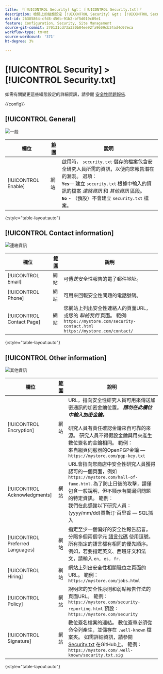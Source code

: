 ```yaml
---
title: 『[!UICONTROL Security] &gt； [!UICONTROL Security.txt]『
description: 檢閱上的組態設定 [!UICONTROL Security] &gt； [!UICONTROL Security.txt] 商務管理員頁面。
exl-id: 26385864-cfd8-456b-91b2-bf5d019c09e1
feature: Configuration, Security, Site Management
source-git-commit: 370131cd73a320b04ee92fa9609cb24ad4c07eca
workflow-type: tm+mt
source-wordcount: '371'
ht-degree: 3%

---
```


# [!UICONTROL Security] > [!UICONTROL Security.txt]

如需有關變更這些組態設定的詳細資訊，請參閱 [安全性問題報告](../../systems/security-issue-reporting.md).

{{config}}

## [!UICONTROL General]

![一般](./assets/txt-general.png)<!-- zoom -->

| 欄位 | [範圍](../../getting-started/websites-stores-views.md#scope-settings) | 說明 |
|--- |--- |--- |
| [!UICONTROL Enable] | 網站 | 啟用時， `security.txt` 儲存的檔案包含安全研究人員所需的資訊，以便向您報告潛在的漏洞。 選項：<br />**`Yes`**— 建立 `security.txt` 根據中輸入的資訊的檔案 _連絡資訊_ 和 _其他資訊_ 區段。<br />**`No`** - （預設）不會建立 `security.txt` 檔案。 |

{:style=&quot;table-layout:auto&quot;}

## [!UICONTROL Contact information]

![連絡資訊](./assets/txt-contact-info.png)<!-- zoom -->

| 欄位 | [範圍](../../getting-started/websites-stores-views.md#scope-settings) | 說明 |
|--- |--- |--- |
| [!UICONTROL Email] | 網站 | 可傳送安全性報告的電子郵件地址。 |
| [!UICONTROL Phone] | 網站 | 可用來回報安全性問題的電話號碼。 |
| [!UICONTROL Contact Page] | 網站 | 您網站上列出安全性連絡人的頁面URL，或您的 _聯絡我們_ 頁面。 範例: <br/>`https://mystore.com/security-contact.html`<br/>`https://mystore.com/contact/` |

{:style=&quot;table-layout:auto&quot;}

## [!UICONTROL Other information]

![其他資訊](./assets/txt-other-info.png)<!-- zoom -->

| 欄位 | [範圍](../../getting-started/websites-stores-views.md#scope-settings) | 說明 |
|--- |--- |--- |
| [!UICONTROL Encryption] | 網站 | URL，指向安全性研究人員可用來傳送加密通訊的加密金鑰位置。 _**請勿在此欄位中輸入加密金鑰。**_ <br/><br/>研究人員有責任確認金鑰來自可靠的來源。 研究人員不得假設金鑰與用來產生數位簽名的金鑰相同。 範例：<br />來自網頁伺服器的OpenPGP金鑰 —  `https://mystore.com/pgp-key.txt` |
| [!UICONTROL Acknowledgments] | 網站 | URL會指向您商店中安全性研究人員獲得認可的一個頁面，例如`https://mystore.com/hall-of-fame.html`. 為了防止日後的攻擊，請僅包含一般說明，但不顯示有關漏洞問題的特定資訊。 範例：<br />我們在此感謝以下研究人員：<br />(yyyy/mm/dd)賈斯汀·百里香 — SQL插入 |
| [!UICONTROL Preferred Languages] | 網站 | 指定至少一個偏好的安全性報告語言。 分隔多個兩個字元 [語言代碼](https://en.wikipedia.org/wiki/List_of_ISO_639-1_codes) 使用逗號。 所有指定的語言都有相同的優先順序。 例如，若要指定英文、西班牙文和法文，請輸入 `en, es, fr`. |
| [!UICONTROL Hiring] | 網站 | 網站上列出安全性相關職位之頁面的URL。 範例： `https://mystore.com/jobs.html` |
| [!UICONTROL Policy] | 網站 | 說明您的安全性原則和弱點報告作法的頁面URL。 範例： `https://mystore.com/security-reporting.html` 預設： `https://mystore.com/security` |
| [!UICONTROL Signature] | 網站 | 數位簽名檔案的連結。 數位簽章必須從命令列產生，並儲存在 `.well-known` 檔案夾。 如需詳細資訊，請參閱 [Security.txt](https://github.com/magento/security-package/blob/1.0-develop/Securitytxt/README.md) 在GitHub上。 範例： `https://mystore.com/.well-known/security.txt.sig` |

{:style=&quot;table-layout:auto&quot;}
